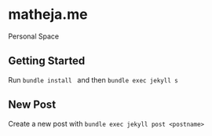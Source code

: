 # matheja.me
Personal Space

## Getting Started

Run ``bundle install `` and then ``bundle exec jekyll s``

## New Post
Create a new post with ``bundle exec jekyll post <postname>``
